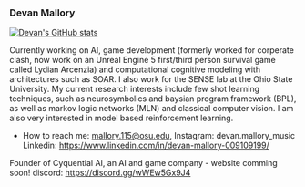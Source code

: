 ### Devan Mallory

<!--
**dman82499/dman82499** is a ✨ _special_ ✨ repository because its `README.md` (this file) appears on your GitHub profile.
!-->
[![Devan's GitHub stats](https://github-readme-stats.vercel.app/api?username=dman82499&count_private=true)](https://github.com/anuraghazra/github-readme-stats)


Currently working on AI, game development (formerly worked for corperate clash, now work on an Unreal Engine 5 first/third person survival game called Lydian Arcenzia) and computational cognitive modeling with architectures such as SOAR. I also work for the SENSE lab at the Ohio State University. My current research interests include few shot learning techniques, such as neurosymbolics and baysian program framework (BPL), as well as markov logic networks (MLN) and classical computer vision. I am also very interested in model based reinforcement learning.

- How to reach me: mallory.115@osu.edu, Instagram: devan.mallory_music Linkedin: https://www.linkedin.com/in/devan-mallory-009109199/ 

Founder of Cyquential AI, an AI and game company - website comming soon!
discord: https://discord.gg/wWEw5Gx9J4

